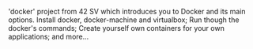 'docker' project from 42 SV which introduces you to Docker and its main options.
Install docker, docker-machine and virtualbox;
Run though the docker's commands;
Create yourself own containers for your own applications;
and more...